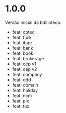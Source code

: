 # 1.0.0

Versão inicial da biblioteca.

- feat: cptec
- feat: fipe
- feat: ibge
- feat: bank
- feat: book
- feat: brokerage
- feat: cep v1
- feat: cep v2
- feat: company
- feat: ddd
- feat: domain
- feat: holiday
- feat: ncm
- feat: pix
- feat: tax